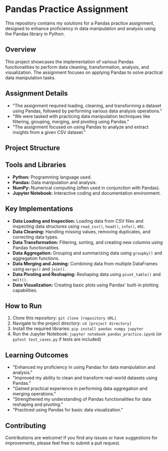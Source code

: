# Pandas Practice Assignment

This repository contains my solutions for a Pandas practice assignment, designed to enhance proficiency in data manipulation and analysis using the Pandas library in Python.

## Overview

This project showcases the implementation of various Pandas functionalities to perform data cleaning, transformation, analysis, and visualization. The assignment focuses on applying Pandas to solve practical data manipulation tasks.

## Assignment Details


* "The assignment required loading, cleaning, and transforming a dataset using Pandas, followed by performing various data analysis operations."
* "We were tasked with practicing data manipulation techniques like filtering, grouping, merging, and pivoting using Pandas."
* "The assignment focused on using Pandas to analyze and extract insights from a given CSV dataset."

## Project Structure

## Tools and Libraries

* **Python:** Programming language used.
* **Pandas:** Data manipulation and analysis.
* **NumPy:** Numerical computing (often used in conjunction with Pandas).
* **Jupyter Notebook:** Interactive coding and documentation environment.

## Key Implementations

* **Data Loading and Inspection:** Loading data from CSV files and inspecting data structures using `read_csv()`, `head()`, `info()`, etc.
* **Data Cleaning:** Handling missing values, removing duplicates, and correcting data types.
* **Data Transformation:** Filtering, sorting, and creating new columns using Pandas functionalities.
* **Data Aggregation:** Grouping and summarizing data using `groupby()` and aggregation functions.
* **Data Merging and Joining:** Combining data from multiple DataFrames using `merge()` and `join()`.
* **Data Pivoting and Reshaping:** Reshaping data using `pivot_table()` and `melt()`.
* **Data Visualization:** Creating basic plots using Pandas' built-in plotting capabilities.

## How to Run

1.  Clone this repository: `git clone [repository URL]`
2.  Navigate to the project directory: `cd [project directory]`
3.  Install the required libraries: `pip install pandas numpy jupyter`
4.  Run the Jupyter Notebook: `jupyter notebook pandas_practice.ipynb` (or `pytest test_cases.py` if tests are included)

## Learning Outcomes


* "Enhanced my proficiency in using Pandas for data manipulation and analysis."
* "Improved my ability to clean and transform real-world datasets using Pandas."
* "Gained practical experience in performing data aggregation and merging operations."
* "Strengthened my understanding of Pandas functionalities for data reshaping and pivoting."
* "Practiced using Pandas for basic data visualization."

## Contributing


Contributions are welcome! If you find any issues or have suggestions for improvements, please feel free to submit a pull request.
